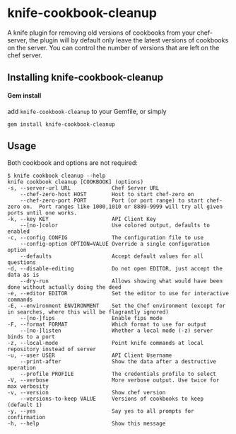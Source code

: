 knife-cookbook-cleanup
========
A knife plugin for removing old versions of cookbooks from your chef-server, the plugin will by default only leave the latest versions of cookbooks on the server. You can control the number of versions that are left on the chef server.


Installing knife-cookbook-cleanup
-------------------

#### Gem install

add `knife-cookbook-cleanup` to your Gemfile, or simply

    gem install knife-cookbook-cleanup

Usage
---------------

Both cookbook and options are not required:

    $ knife cookbook cleanup --help
    knife cookbook cleanup [COOKBOOK] (options)
    -s, --server-url URL             Chef Server URL
        --chef-zero-host HOST        Host to start chef-zero on
        --chef-zero-port PORT        Port (or port range) to start chef-zero on.  Port ranges like 1000,1010 or 8889-9999 will try all given ports until one works.
    -k, --key KEY                    API Client Key
        --[no-]color                 Use colored output, defaults to enabled
    -c, --config CONFIG              The configuration file to use
        --config-option OPTION=VALUE Override a single configuration option
        --defaults                   Accept default values for all questions
    -d, --disable-editing            Do not open EDITOR, just accept the data as is
        --dry-run                    Allows showing what would have been done without actually doing the deed
    -e, --editor EDITOR              Set the editor to use for interactive commands
    -E, --environment ENVIRONMENT    Set the Chef environment (except for in searches, where this will be flagrantly ignored)
        --[no-]fips                  Enable fips mode
    -F, --format FORMAT              Which format to use for output
        --[no-]listen                Whether a local mode (-z) server binds to a port
    -z, --local-mode                 Point knife commands at local repository instead of server
    -u, --user USER                  API Client Username
        --print-after                Show the data after a destructive operation
        --profile PROFILE            The credentials profile to select
    -V, --verbose                    More verbose output. Use twice for max verbosity
    -v, --version                    Show chef version
        --versions-to-keep VALUE     Versions of cookbooks to keep (default 1)
    -y, --yes                        Say yes to all prompts for confirmation
    -h, --help                       Show this message
